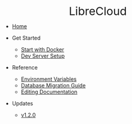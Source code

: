 <span style="display: flex; font-size: 30px; justify-content: center; margin-top: -30px;">LibreCloud</span>

* [Home](/)

* Get Started

    * [Start with Docker](getstarted/docker.md)
    * [Dev Server Setup](getstarted/dev.md)

* Reference

    * [Environment Variables](reference/env.md)
    * [Database Migration Guide](reference/db-migration.md)
    * [Editing Documentation](reference/editing-docs.md)

* Updates

    * [v1.2.0](updates/1.2.0.md)